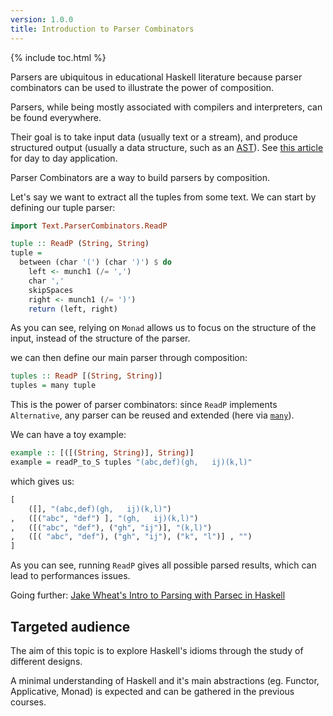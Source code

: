 ```yaml
---
version: 1.0.0
title: Introduction to Parser Combinators
---
```


{% include toc.html %}

Parsers are ubiquitous in educational Haskell literature because parser combinators can be used to illustrate the power of composition.

Parsers, while being mostly associated with compilers and interpreters, can be found everywhere.

Their goal is to take input data (usually text or a stream), and produce structured output (usually a data structure, such as an [AST](https://en.wikipedia.org/wiki/Abstract_syntax_tree)). See [this article](https://lexi-lambda.github.io/blog/2019/11/05/parse-don-t-validate/) for day to day application.

Parser Combinators are a way to build parsers by composition.

Let's say we want to extract all the tuples from some text. We can start by defining our tuple parser:

```haskell
import Text.ParserCombinators.ReadP

tuple :: ReadP (String, String)
tuple =
  between (char '(') (char ')') $ do
    left <- munch1 (/= ',')
    char ','
    skipSpaces
    right <- munch1 (/= ')')
    return (left, right)
```

As you can see, relying on `Monad` allows us to focus on the structure of the input, instead of the structure of the parser.

we can then define our main parser through composition:

```haskell
tuples :: ReadP [(String, String)]
tuples = many tuple
```

This is the power of parser combinators: since `ReadP` implements `Alternative`, any parser can be reused and extended (here via [`many`](https://hackage.haskell.org/package/base/docs/Control-Applicative.html#v:many)).

We can have a toy example:

```haskell
example :: [([(String, String)], String)]
example = readP_to_S tuples "(abc,def)(gh,   ij)(k,l)"
```

which gives us:

```haskell
[
    ([], "(abc,def)(gh,   ij)(k,l)")
,   ([("abc", "def") ], "(gh,   ij)(k,l)")
,   ([("abc", "def"), ("gh", "ij")], "(k,l)")
,   ([( "abc", "def"), ("gh", "ij"), ("k", "l")] , "")
]
```

As you can see, running `ReadP` gives all possible parsed results, which can lead to performances issues.

Going further: [Jake Wheat's Intro to Parsing with Parsec in Haskell](http://jakewheat.github.io/intro_to_parsing/)

## Targeted audience

The aim of this topic is to explore Haskell's idioms through the study of different designs.

A minimal understanding of Haskell and it's main abstractions (eg. Functor, Applicative, Monad) is expected and can be gathered in the previous courses.
